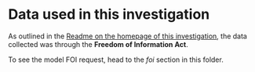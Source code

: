# Data used in this investigation

<html lang="en">
  <p class="intro">
    As outlined in the <a href="https://github.com/GWilloughby99/ms-investigation/blob/main/README.md">Readme on the homepage of this investigation</a>, the data collected was through the <strong>Freedom of Information Act</strong>.
    
<p> To see the model FOI request, head to the <i>foi</i> section in this folder. </p>
  
 </html>
  
